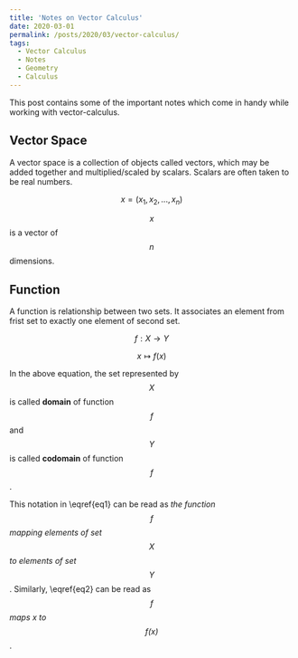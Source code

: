 ```yaml
---
title: 'Notes on Vector Calculus'
date: 2020-03-01
permalink: /posts/2020/03/vector-calculus/
tags:
  - Vector Calculus
  - Notes
  - Geometry
  - Calculus
---
```


This post contains some of the important notes which come in handy while working with vector-calculus.


## Vector Space
A vector space is a collection of objects called vectors, which may be added together and multiplied/scaled by scalars. Scalars are often taken to be real numbers.

$$x=(x_{1}, x_{2}, ..., x_{n}) \tag{1}$$

$$x$$ is a vector of $$n$$ dimensions.

## Function
A function is relationship between two sets. It associates an element from frist set to exactly one element of second set.

$$f: X \rightarrow Y \tag{2} \label{eq1}$$

$$x \mapsto	f(x) \tag{3} \label{eq2}$$

In the above equation, the set represented by $$X$$ is called **domain** of function $$f$$ and $$Y$$ is called **codomain** of function $$f$$.

This notation in \eqref{eq1} can be read as *the function $$f$$ mapping elements of set $$X$$ to elements of set $$Y$$*. Similarly, \eqref{eq2} can be read as *$$f$$ maps x to $$f(x)$$*.


